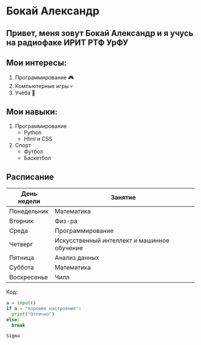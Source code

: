 #  Бокай Александр
## Привет, меня зовут Бокай Александр и я учусь на радиофаке ИРИТ РТФ УрФУ

## Мои интересы:
  1. Программирование 🎮 
  2. Компьютерные игры :skull:
  3. Учёба :dizzy:
## Мои навыки:
  1. Программирование
     - Python
     - Html и CSS
  2. Спорт
     - Футбол
     - Баскетбол
         
## Расписание
| День недели | Занятие                                      |
|-------------|----------------------------------------------|
| Понедельник | Математика                                   |
| Вторник     | Физ-ра                                       |
| Среда       | Программирование                             |
| Четверг     | Искусственный интеллект и машинное обучение  |
| Пятница     | Анализ данных                                |
| Суббота     | Математика                                   |
| Воскресенье | Чилл                                         |

Код: 
```python
a = input()
if a = "Хорошее настроение":
  print("Отлично")
else:
  break

Sigma

